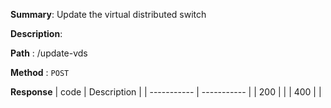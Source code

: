 **Summary**: Update the virtual distributed switch

**Description**:

**Path** : /update-vds

**Method** : `POST`

**Response**
| code      | Description |
| ----------- | ----------- |
|  200   |       |
|  400   |       |

